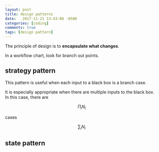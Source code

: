 ```yaml
---
layout: post
title: design patterns
date:   2017-11-21 13:43:08 -0500
categories: [coding]
comments: true
tags: [design pattern]
---
```


The principle of design is to **encapsulate what changes**.

In a workflow chart, look for branch out points.

## strategy pattern

This pattern is useful when each input to a black box is a branch case.

It is especially appropriate when there are multiple inputs to the black box. In this case, there are

$$ \Pi_i N_i $$

cases

$$ \sum_i N_i $$



## state pattern
